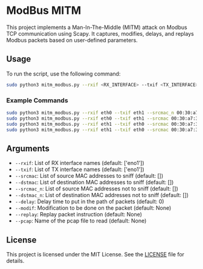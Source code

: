 # ModBus MITM

This project implements a Man-In-The-Middle (MITM) attack on Modbus TCP communication using Scapy. It captures, modifies, delays, and replays Modbus packets based on user-defined parameters.

## Usage

To run the script, use the following command:

```sh
sudo python3 mitm_modbus.py --rxif <RX_INTERFACE> --txif <TX_INTERFACE> --srcmac <SRC_MAC> --dstmac <DST_MAC> --delay <DELAY> --modif <MODIFICATION> --replay <REPLAY> --pcap <PCAP_FILE>
```

### Example Commands

```sh
sudo python3 mitm_modbus.py --rxif eth0 --txif eth1 --srcmac_n 00:30:a7:32:cb:52 00:1e:06:37:a1:a0 00:0e:c6:64:68:ee --dstmac_n 00:1e:06:37:a1:a0 00:0e:c6:64:68:ee --delay 0 --modif None --replay None
sudo python3 mitm_modbus.py --rxif eth0 --txif eth1 --srcmac 00:30:a7:34:0a:67 18:31:bf:cf:28:69 --delay 0 --modif None --replay None
sudo python3 mitm_modbus.py --rxif eth1 --txif eth0 --srcmac 00:30:a7:32:cb:52 --delay 0 --modif None --replay None
sudo python3 mitm_modbus.py --rxif eth1 --txif eth0 --srcmac 00:30:a7:32:cb:52 --delay 0.0 --modif None --replay "['send_with_delay',0.5]"
```

## Arguments

- `--rxif`: List of RX interface names (default: ['eno1'])
- `--txif`: List of TX interface names (default: ['eno1'])
- `--srcmac`: List of source MAC addresses to sniff (default: [])
- `--dstmac`: List of destination MAC addresses to sniff (default: [])
- `--srcmac_n`: List of source MAC addresses not to sniff (default: [])
- `--dstmac_n`: List of destination MAC addresses not to sniff (default: [])
- `--delay`: Delay time to put in the path of packets (default: 0)
- `--modif`: Modification to be done on the packet (default: None)
- `--replay`: Replay packet instruction (default: None)
- `--pcap`: Name of the pcap file to read (default: None)

## License

This project is licensed under the MIT License. See the [LICENSE](LICENSE) file for details.